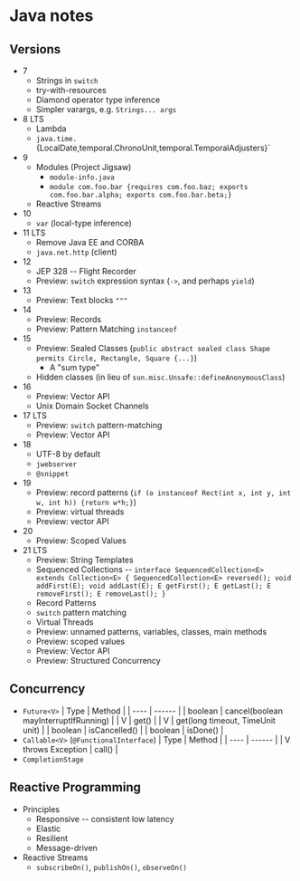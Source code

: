 # Java notes

## Versions

- 7
  - Strings in `switch`
  - try-with-resources
  - Diamond operator type inference
  - Simpler varargs, e.g. `Strings... args`
- 8 LTS
  - Lambda
  - `java.time.`{LocalDate,temporal.ChronoUnit,temporal.TemporalAdjusters}`
- 9
  - Modules (Project Jigsaw)
    - `module-info.java`
    - `module com.foo.bar {requires com.foo.baz; exports com.foo.bar.alpha; exports com.foo.bar.beta;}`
  - Reactive Streams
- 10
  - `var` (local-type inference)
- 11 LTS
  - Remove Java EE and CORBA
  - `java.net.http` (client)
- 12
  - JEP 328 -- Flight Recorder
  - Preview: `switch` expression syntax (`->`, and perhaps `yield`)
- 13
  - Preview: Text blocks `"""`
- 14
  - Preview: Records
  - Preview: Pattern Matching `instanceof`
- 15
  - Preview: Sealed Classes (`public abstract sealed class Shape permits Circle, Rectangle, Square {...}`)
    - A "sum type"
  - Hidden classes (in lieu of `sun.misc.Unsafe::defineAnonymousClass`)
- 16
  - Preview: Vector API
  - Unix Domain Socket Channels
- 17 LTS
  - Preview: `switch` pattern-matching
  - Preview: Vector API
- 18
  - UTF-8 by default
  - `jwebserver`
  - `@snippet`
- 19
  - Preview: record patterns (`if (o instanceof Rect(int x, int y, int w, int h)) {return w*h;}`)
  - Preview: virtual threads
  - Preview: vector API
- 20
  - Preview: Scoped Values
- 21 LTS
  - Preview: String Templates
  - Sequenced Collections -- `interface SequencedCollection<E> extends Collection<E> { SequencedCollection<E> reversed(); void addFirst(E); void addLast(E); E getFirst(); E getLast(); E removeFirst(); E removeLast(); }`
  - Record Patterns
  - `switch` pattern matching
  - Virtual Threads
  - Preview: unnamed patterns, variables, classes, main methods
  - Preview: scoped values
  - Preview: Vector API
  - Preview: Structured Concurrency

## Concurrency

- `Future<V>`
  | Type | Method |
  | ---- | ------ |
  | boolean | cancel(boolean mayInterruptIfRunning) |
  | V | get() |
  | V | get(long timeout, TimeUnit unit) |
  | boolean | isCancelled() |
  | boolean | isDone() |
- `Callable<V>` (`@FunctionalInterface`)
  | Type | Method |
  | ---- | ------ |
  | V throws Exception | call() |
- `CompletionStage`

## Reactive Programming

- Principles
  - Responsive -- consistent low latency
  - Elastic
  - Resilient
  - Message-driven
- Reactive Streams
  - `subscribeOn()`, `publishOn()`, `observeOn()`
